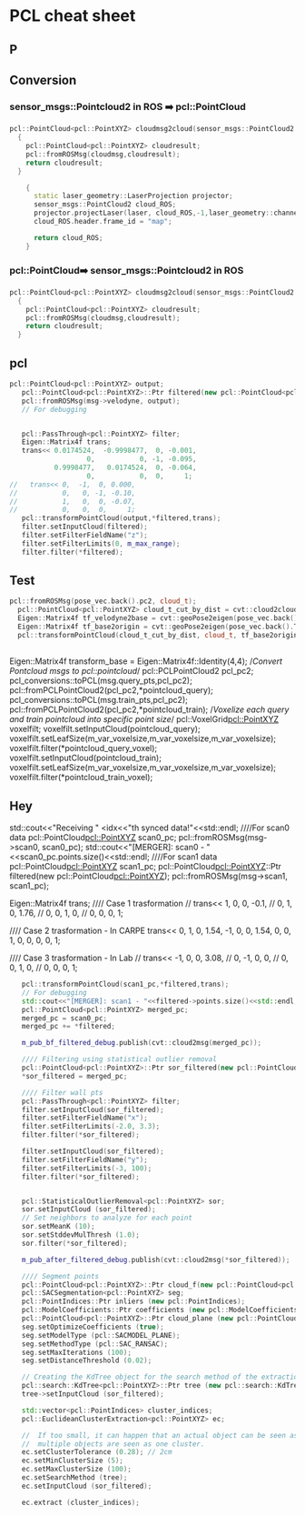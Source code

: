 # PCL cheat sheet


## P

## Conversion

### sensor_msgs::Pointcloud2 in ROS :arrow_right: pcl::PointCloud
```cpp
pcl::PointCloud<pcl::PointXYZ> cloudmsg2cloud(sensor_msgs::PointCloud2 cloudmsg)
  {
    pcl::PointCloud<pcl::PointXYZ> cloudresult;
    pcl::fromROSMsg(cloudmsg,cloudresult);
    return cloudresult;
  }
```

```cpp
    {
      static laser_geometry::LaserProjection projector;
      sensor_msgs::PointCloud2 cloud_ROS;
      projector.projectLaser(laser, cloud_ROS,-1,laser_geometry::channel_option::Intensity | laser_geometry::channel_option::Distance);
      cloud_ROS.header.frame_id = "map";

      return cloud_ROS;
    }
```


### pcl::PointCloud:arrow_right: sensor_msgs::Pointcloud2 in ROS 
```cpp
pcl::PointCloud<pcl::PointXYZ> cloudmsg2cloud(sensor_msgs::PointCloud2 cloudmsg)
  {
    pcl::PointCloud<pcl::PointXYZ> cloudresult;
    pcl::fromROSMsg(cloudmsg,cloudresult);
    return cloudresult;
  }
```
## pcl
```cpp
pcl::PointCloud<pcl::PointXYZ> output;
   pcl::PointCloud<pcl::PointXYZ>::Ptr filtered(new pcl::PointCloud<pcl::PointXYZ>);
   pcl::fromROSMsg(msg->velodyne, output);
   // For debugging


   pcl::PassThrough<pcl::PointXYZ> filter;
   Eigen::Matrix4f trans;
   trans<< 0.0174524,  -0.9998477,  0, -0.001,
                   0,           0, -1, -0.095,
           0.9998477,   0.0174524,  0, -0.064,
                   0,           0,  0,     1;
//   trans<< 0,  -1,  0, 0.000,
//           0,   0, -1, -0.10,
//           1,   0,  0, -0.07,
//           0,   0,  0,     1;
   pcl::transformPointCloud(output,*filtered,trans);
   filter.setInputCloud(filtered);
   filter.setFilterFieldName("z");
   filter.setFilterLimits(0, m_max_range);
   filter.filter(*filtered);
```

## Test
```cpp
pcl::fromROSMsg(pose_vec.back().pc2, cloud_t);
  pcl::PointCloud<pcl::PointXYZ> cloud_t_cut_by_dist = cvt::cloud2cloudcut(cloud_t,pcl::PointXYZ(0,0,0),0.5,20);
  Eigen::Matrix4f tf_velodyne2base = cvt::geoPose2eigen(pose_vec.back().T_laser2rt);
  Eigen::Matrix4f tf_base2origin = cvt::geoPose2eigen(pose_vec.back().T_laser2rt);
  pcl::transformPointCloud(cloud_t_cut_by_dist, cloud_t, tf_base2origin * tf_velodyne2base);
```

##

Eigen::Matrix4f transform_base = Eigen::Matrix4f::Identity(4,4);
  /*Convert Pontcloud msgs to pcl::pointcloud*/
  pcl::PCLPointCloud2 pcl_pc2;
  pcl_conversions::toPCL(msg.query_pts,pcl_pc2);
  pcl::fromPCLPointCloud2(pcl_pc2,*pointcloud_query);
  pcl_conversions::toPCL(msg.train_pts,pcl_pc2);
  pcl::fromPCLPointCloud2(pcl_pc2,*pointcloud_train);
  /*Voxelize each query and train pointcloud into specific point size*/
  pcl::VoxelGrid<pcl::PointXYZ> voxelfilt;
  voxelfilt.setInputCloud(pointcloud_query);
  voxelfilt.setLeafSize(m_var_voxelsize,m_var_voxelsize,m_var_voxelsize);
  voxelfilt.filter(*pointcloud_query_voxel);
  voxelfilt.setInputCloud(pointcloud_train);
  voxelfilt.setLeafSize(m_var_voxelsize,m_var_voxelsize,m_var_voxelsize);
  voxelfilt.filter(*pointcloud_train_voxel);

## Hey

   std::cout<<"Receiving " <<msg->idx<<"th synced data!"<<std::endl;
////For scan0 data
   pcl::PointCloud<pcl::PointXYZ> scan0_pc;
   pcl::fromROSMsg(msg->scan0, scan0_pc);
   std::cout<<"[MERGER]: scan0 - "<<scan0_pc.points.size()<<std::endl;
////For scan1 data
   pcl::PointCloud<pcl::PointXYZ> scan1_pc;
   pcl::PointCloud<pcl::PointXYZ>::Ptr filtered(new pcl::PointCloud<pcl::PointXYZ>);
   pcl::fromROSMsg(msg->scan1, scan1_pc);

   Eigen::Matrix4f trans;
   //// Case 1 trasformation
//   trans<<      1,        0,  0,   -0.1,
//                0,        1,  0,   1.76,
//                0,        0,  1,      0,
//                0,        0,  0,      1;

   //// Case 2 trasformation - In CARPE
   trans<<      0,        1,  0,   1.54,
               -1,        0,  0,   1.54,
                0,        0,  1,      0,
                0,        0,  0,      1;

   //// Case 3 trasformation - In Lab
//   trans<<     -1,        0,  0,   3.08,
//                0,       -1,  0,      0,
//                0,        0,  1,      0,
//                0,        0,  0,      1;

```cpp
   pcl::transformPointCloud(scan1_pc,*filtered,trans);
   // For debugging
   std::cout<<"[MERGER]: scan1 - "<<filtered->points.size()<<std::endl;
   pcl::PointCloud<pcl::PointXYZ> merged_pc;
   merged_pc = scan0_pc;
   merged_pc += *filtered;

   m_pub_bf_filtered_debug.publish(cvt::cloud2msg(merged_pc));

   //// Filtering using statistical outlier removal
   pcl::PointCloud<pcl::PointXYZ>::Ptr sor_filtered(new pcl::PointCloud<pcl::PointXYZ>);
   *sor_filtered = merged_pc;

   //// Filter wall pts
   pcl::PassThrough<pcl::PointXYZ> filter;
   filter.setInputCloud(sor_filtered);
   filter.setFilterFieldName("x");
   filter.setFilterLimits(-2.0, 3.3);
   filter.filter(*sor_filtered);

   filter.setInputCloud(sor_filtered);
   filter.setFilterFieldName("y");
   filter.setFilterLimits(-3, 100);
   filter.filter(*sor_filtered);


   pcl::StatisticalOutlierRemoval<pcl::PointXYZ> sor;
   sor.setInputCloud (sor_filtered);
   // Set neighbors to analyze for each point
   sor.setMeanK (10);
   sor.setStddevMulThresh (1.0);
   sor.filter(*sor_filtered);

   m_pub_after_filtered_debug.publish(cvt::cloud2msg(*sor_filtered));

   //// Segment points
   pcl::PointCloud<pcl::PointXYZ>::Ptr cloud_f(new pcl::PointCloud<pcl::PointXYZ>);
   pcl::SACSegmentation<pcl::PointXYZ> seg;
   pcl::PointIndices::Ptr inliers (new pcl::PointIndices);
   pcl::ModelCoefficients::Ptr coefficients (new pcl::ModelCoefficients);
   pcl::PointCloud<pcl::PointXYZ>::Ptr cloud_plane (new pcl::PointCloud<pcl::PointXYZ> ());
   seg.setOptimizeCoefficients (true);
   seg.setModelType (pcl::SACMODEL_PLANE);
   seg.setMethodType (pcl::SAC_RANSAC);
   seg.setMaxIterations (100);
   seg.setDistanceThreshold (0.02);

   // Creating the KdTree object for the search method of the extraction
   pcl::search::KdTree<pcl::PointXYZ>::Ptr tree (new pcl::search::KdTree<pcl::PointXYZ>);
   tree->setInputCloud (sor_filtered);

   std::vector<pcl::PointIndices> cluster_indices;
   pcl::EuclideanClusterExtraction<pcl::PointXYZ> ec;

   //  If too small, it can happen that an actual object can be seen as multiple clusters
   //  multiple objects are seen as one cluster.
   ec.setClusterTolerance (0.28); // 2cm
   ec.setMinClusterSize (5);
   ec.setMaxClusterSize (100);
   ec.setSearchMethod (tree);
   ec.setInputCloud (sor_filtered);

   ec.extract (cluster_indices);
```
